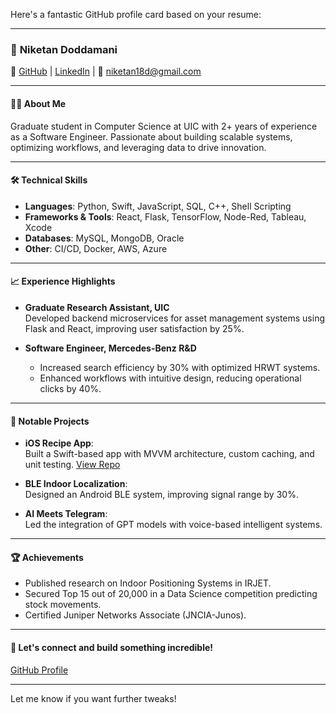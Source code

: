 Here's a fantastic GitHub profile card based on your resume:

---

### 🚀 **Niketan Doddamani**
🔗 [GitHub](https://github.com/nikeetan) | [LinkedIn](https://www.linkedin.com/in/niketan-doddamani/) | 📧 niketan18d@gmail.com  

---

#### 👩‍💻 **About Me**  
Graduate student in Computer Science at UIC with 2+ years of experience as a Software Engineer. Passionate about building scalable systems, optimizing workflows, and leveraging data to drive innovation.  

---

#### 🛠 **Technical Skills**  
- **Languages**: Python, Swift, JavaScript, SQL, C++, Shell Scripting  
- **Frameworks & Tools**: React, Flask, TensorFlow, Node-Red, Tableau, Xcode  
- **Databases**: MySQL, MongoDB, Oracle  
- **Other**: CI/CD, Docker, AWS, Azure  

---

#### 📈 **Experience Highlights**
- **Graduate Research Assistant, UIC**  
  Developed backend microservices for asset management systems using Flask and React, improving user satisfaction by 25%.  

- **Software Engineer, Mercedes-Benz R&D**  
  - Increased search efficiency by 30% with optimized HRWT systems.  
  - Enhanced workflows with intuitive design, reducing operational clicks by 40%.  

---

#### 🌟 **Notable Projects**  
- **iOS Recipe App**:  
  Built a Swift-based app with MVVM architecture, custom caching, and unit testing. [View Repo](https://github.com/nikeetan/FetchRecipesApp)  

- **BLE Indoor Localization**:  
  Designed an Android BLE system, improving signal range by 30%.  

- **AI Meets Telegram**:  
  Led the integration of GPT models with voice-based intelligent systems.  

---

#### 🏆 **Achievements**  
- Published research on Indoor Positioning Systems in IRJET.  
- Secured Top 15 out of 20,000 in a Data Science competition predicting stock movements.  
- Certified Juniper Networks Associate (JNCIA-Junos).  

---

#### 🌟 Let's connect and build something incredible!  
[GitHub Profile](https://github.com/nikeetan)  

--- 

Let me know if you want further tweaks!
